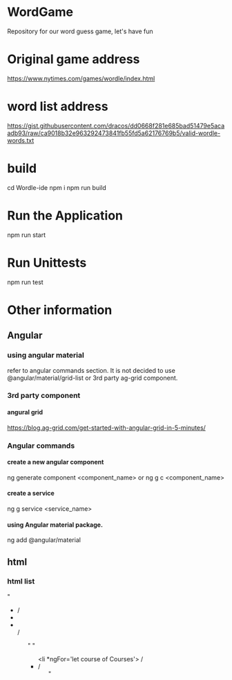 # WordGame
Repository for our word guess game, let's have fun

# Original game address
https://www.nytimes.com/games/wordle/index.html

# word list address
https://gist.githubusercontent.com/dracos/dd0668f281e685bad51479e5acaadb93/raw/ca9018b32e963292473841fb55fd5a62176769b5/valid-wordle-words.txt

# build

cd Wordle-ide
npm i
npm run build

# Run the Application
npm run start

# Run Unittests
npm run test

# Other information
## Angular
### using angular material
refer to angular commands section.
It is not decided to use @angular/material/grid-list or 3rd party ag-grid component.
### 3rd party component
#### angural grid
https://blog.ag-grid.com/get-started-with-angular-grid-in-5-minutes/ 
### Angular commands
#### create a new angular component
ng generate component <component_name> or
ng g c <component_name>
#### create a service 
ng g service <service_name>

#### using Angular material package.
ng add @angular/material

## html
### html list
"<ul> <li> /<li> <li> </li> /<ul>"
"<ul> <li *ngFor='let course of Courses'> /<li>  /<ul>"
